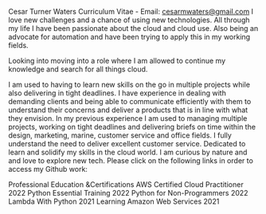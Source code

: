 Cesar Turner Waters Curriculum Vitae - 
Email: cesarmwaters@gmail.com
I love new challenges and a chance of using new technologies. All through my life I have been passionate about the cloud and cloud use. Also being an advocate for automation and have been trying to apply this in my working fields.

Looking into moving into a role where I am allowed to continue my knowledge and search for all things cloud. 

I am used to having to learn new skills on the go in multiple projects while also delivering in tight deadlines. I have experience in dealing with demanding clients and being able to communicate efficiently with them to understand their concerns and deliver a products that is in line with what they envision. 
In my previous experience I am used to managing multiple projects, working on tight deadlines and delivering briefs on time within the design, marketing, marine, customer service and office fields. 
I fully understand the need to deliver excellent customer service. 
Dedicated to learn and solidify my skills in the cloud world. I am curious by nature and  and love to explore new tech. 
Please click on the following links in order to access my Github work: 

Professional Education &Certifications
AWS Certified Cloud Practitioner 2022
Python Essential Training 2022
Python for Non-Programmers 2022
Lambda With Python 2021
Learning Amazon Web Services 2021
